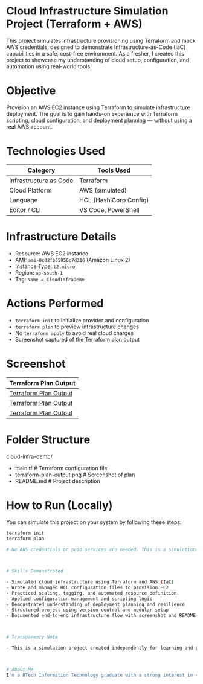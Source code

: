 # Cloud Infrastructure Simulation Project (Terraform + AWS)

This project simulates infrastructure provisioning using Terraform and mock AWS credentials, designed to demonstrate Infrastructure-as-Code (IaC) capabilities in a safe, cost-free environment. As a fresher, I created this project to showcase my understanding of cloud setup, configuration, and automation using real-world tools.



# Objective

Provision an AWS EC2 instance using Terraform to simulate infrastructure deployment. The goal is to gain hands-on experience with Terraform scripting, cloud configuration, and deployment planning — without using a real AWS account.



# Technologies Used

| Category               | Tools Used              |
|------------------------|-------------------------|
| Infrastructure as Code | Terraform               |
| Cloud Platform         | AWS (simulated)         |
| Language               | HCL (HashiCorp Config)  |
| Editor / CLI           | VS Code, PowerShell     |



# Infrastructure Details

- Resource: AWS EC2 instance
- AMI: `ami-0c02fb55956c7d316` (Amazon Linux 2)
- Instance Type: `t2.micro`
- Region: `ap-south-1`
- Tag: `Name = CloudInfraDemo`



# Actions Performed

- `terraform init` to initialize provider and configuration
- `terraform plan` to preview infrastructure changes
- No `terraform apply` to avoid real cloud charges
- Screenshot captured of the Terraform plan output



# Screenshot

| Terraform Plan Output |
|------------------------|
|[Terraform Plan Output](./terraform_plan_output(1).png) |
|[Terraform Plan Output](./terraform_plan_output(2).png) |
|[Terraform Plan Output](./terraform_plan_output(3).png) |



# Folder Structure

cloud-infra-demo/
- main.tf # Terraform configuration file
- terraform-plan-output.png # Screenshot of plan
- README.md # Project description


# How to Run (Locally)

You can simulate this project on your system by following these steps:

```bash
terraform init
terraform plan

# No AWS credentials or paid services are needed. This is a simulation for learning/demo purposes only.



# Skills Demonstrated

- Simulated cloud infrastructure using Terraform and AWS (IaC)
- Wrote and managed HCL configuration files to provision EC2
- Practiced scaling, tagging, and automated resource definition
- Applied configuration management and scripting logic
- Demonstrated understanding of deployment planning and resilience
- Structured project using version control and modular setup
- Documented end-to-end infrastructure flow with screenshot and README



# Transparency Note

- This is a simulation project created independently for learning and portfolio building. It does not use real AWS billing or deploy live infrastructure. All cloud operations are demonstrated locally using Terraform’s planning phase. 



# About Me
I'm a BTech Information Technology graduate with a strong interest in cloud infrastructure, DevOps, and automation. I created this project as part of my portfolio to showcase my readiness for real-world engineering roles.